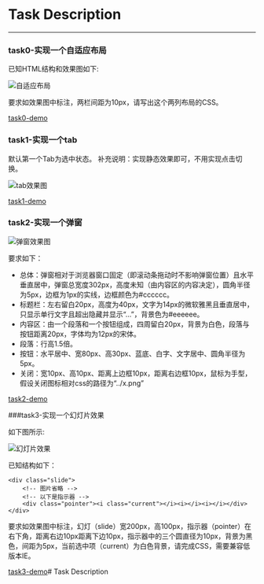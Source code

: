 # Task Description

---

### task0-实现一个自适应布局

已知HTML结构和效果图如下:

![自适应布局](http://7xj8b6.com1.z0.glb.clouddn.com/task0.png)

要求如效果图中标注，两栏间距为10px，请写出这个两列布局的CSS。

[task0-demo](http://yuandong.im/css-demo/task0-two-col-layout.html)

### task1-实现一个tab

默认第一个Tab为选中状态。
补充说明：实现静态效果即可，不用实现点击切换。

![tab效果图](http://7xj8b6.com1.z0.glb.clouddn.com/task1.png)

[task1-demo](http://yuandong.im/css-demo/task1-tab.html)

### task2-实现一个弹窗

![弹窗效果图](http://7xj8b6.com1.z0.glb.clouddn.com/task2.png)

要求如下：

- 总体：弹窗相对于浏览器窗口固定（即滚动条拖动时不影响弹窗位置）且水平垂直居中，弹窗总宽度302px，高度未知（由内容区的内容决定），圆角半径为5px，边框为1px的实线，边框颜色为#cccccc。
- 标题栏：左右留白20px，高度为40px，文字为14px的微软雅黑且垂直居中，只显示单行文字且超出隐藏并显示“...”，背景色为#eeeeee。
- 内容区：由一个段落和一个按钮组成，四周留白20px，背景为白色，段落与按钮距离20px，字体均为12px的宋体。
- 段落：行高1.5倍。
- 按钮：水平居中、宽80px、高30px、蓝底、白字、文字居中、圆角半径为5px。
- 关闭：宽10px、高10px、距离上边框10px，距离右边框10px，鼠标为手型，假设关闭图标相对css的路径为“../x.png”

[task2-demo](http://yuandong.im/css-demo/task2-popup-center.html)

###task3-实现一个幻灯片效果

如下图所示:

![幻灯片效果](http://7xj8b6.com1.z0.glb.clouddn.com/task3-slide.png)



已知结构如下：

```
<div class="slide">
	<!-- 图片省略 -->
	<!-- 以下是指示器 -->
	<div class="pointer"><i class="current"></i><i></i><i></i></div>
</div>
```
要求如效果图中标注，幻灯（slide）宽200px，高100px，指示器（pointer）在右下角，距离右边10px距离下边10px，指示器中的三个圆直径为10px，背景为黑色，间距为5px，当前选中项（current）为白色背景，请完成CSS，需要兼容低版本IE。

[task3-demo](http://yuandong.im/css-demo/task3-slide.html)# Task Description

